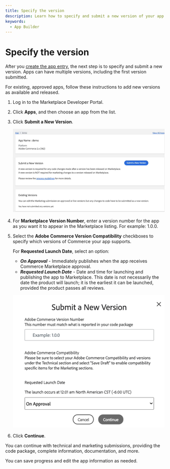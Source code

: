 ```yaml
---
title: Specify the version
description: Learn how to specify and submit a new version of your app.
keywords:
  - App Builder
---
```


# Specify the version

After you [create the app entry](app-create.md), the next step is to specify and submit a new version. Apps can have multiple versions, including the first version submitted.

For existing, approved apps, follow these instructions to add new versions as available and released.

1. Log in to the Marketplace Developer Portal.

1. Click **Apps**, and then choose an app from the list.

1. Click **Submit a New Version**.

    ![](../sellers/_images/submit-new-version.png)

1. For **Marketplace Version Number**, enter a version number for the app as you want it to appear in the Marketplace listing. For example: 1.0.0.

1. Select the **Adobe Commerce Version Compatibility** checkboxes to specify which versions of Commerce your app supports.

    For **Requested Launch Date**, select an option:

    -  ***On Approval*** - Immediately publishes when the app receives Commerce Marketplace approval.
    -  ***Requested Launch Date*** - Date and time for launching and publishing the app to Marketplace. This date is not necessarily the date the product will launch; it is the earliest it can be launched, provided the product passes all reviews.

    ![](../sellers/_images/submit-new-version-detail.png)

1. Click **Continue**.

You can continue with technical and marketing submissions, providing the code package, complete information, documentation, and more.

You can save progress and edit the app information as needed.
